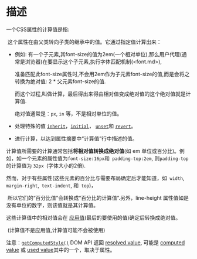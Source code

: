# 描述

一个CSS属性的计算值是指: 

​    这个属性在由父类转向子类的继承中的值。它通过指定值计算出来：

- 例如: 有一个子元素,其font-size的值为2em(一个相对单位),那么用户代理(通常是浏览器)在要显示这个子元素,执行字体匹配机制(\<font.md>),
  
  准备匹配此font-size属性时,不会用2em作为子元素font-size的值,而是会将之转换为绝对值: 2 * 父元素font-size的值.
  
  而这个过程,叫做计算，最后得出来得由相对值变成绝对值的这个绝对值就是计算值.
  
  绝对值通常是：`px`, `in` 等，不是相对单位的值。



- 处理特殊的值 [`inherit`](c1d6b82599e56a1e9407200db591a0d9.html)，[`initial`](20ab4484dda81f79ef679752978468b0.html)， [`unset`](10dc93d942bfbade7288168448987dfe.html)和 [`revert`](75113bde29ed4eb63d5efe54c294351b.html)。
- 进行计算，以达到属性摘要中“计算值”行中描述的值。

计算值所需要的计算通常包括**将相对值转换成绝对值**(如 em 单位或百分比)。例如，如一个元素的属性值为` font-size:16px `和` padding-top:2em`, 则` padding-top `的计算值为 `32px `(字体大小的2倍).

然而，对于有些属性(这些元素的百分比与需要布局确定后才能知道，如` width`,` margin-right`,` text-indent`, 和` top`)，

​    所以它们的“百分比值”会转换成“百分比的计算值”.另外，line-height 属性值如是没有单位的数字，则该值就是其计算值。

这些计算值中的相对值会在 [应用值](https://developer.mozilla.org/zh-CN/docs/CSS/used_value)(最后的要使用的值)确定后转换成绝对值。

​        (计算值不是应用值,计算值可能不会被使用)

注意：[`getComputedStyle()`](https://developer.mozilla.org/zh-CN/docs/Web/API/Window/getComputedStyle) DOM API 返回 [resolved value](154ca66a73efcd0509c5e5f096eeb750.html), 可能是 [computed value](8a612ad55e4945065afe096f9229278e.html) 或 [used value](4a9bcd3f0cb1e37fc9ca70d4f9954df9.html)其中的一个，取决于属性。